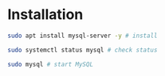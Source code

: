 # Installation
```bash
sudo apt install mysql-server -y # install
```
```bash
sudo systemctl status mysql # check status
```
```bash
sudo mysql # start MySQL
```